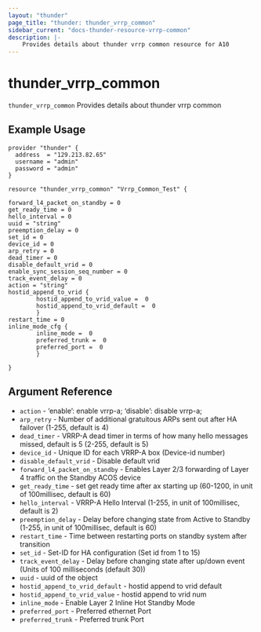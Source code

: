 ```yaml
---
layout: "thunder"
page_title: "thunder: thunder_vrrp_common"
sidebar_current: "docs-thunder-resource-vrrp-common"
description: |-
	Provides details about thunder vrrp common resource for A10
---
```


# thunder\_vrrp\_common

`thunder_vrrp_common` Provides details about thunder vrrp common
## Example Usage


```hcl
provider "thunder" {
  address  = "129.213.82.65"
  username = "admin"
  password = "admin"
}

resource "thunder_vrrp_common" "Vrrp_Common_Test" {

forward_l4_packet_on_standby = 0
get_ready_time = 0
hello_interval = 0
uuid = "string"
preemption_delay = 0
set_id = 0
device_id = 0
arp_retry = 0
dead_timer = 0
disable_default_vrid = 0
enable_sync_session_seq_number = 0
track_event_delay = 0
action = "string"
hostid_append_to_vrid {  
        hostid_append_to_vrid_value =  0 
        hostid_append_to_vrid_default =  0 
        }
restart_time = 0
inline_mode_cfg {  
        inline_mode =  0 
        preferred_trunk =  0 
        preferred_port =  0 
        }
 
}
```

## Argument Reference

* `action` - ‘enable’: enable vrrp-a; ‘disable’: disable vrrp-a;
* `arp_retry` - Number of additional gratuitous ARPs sent out after HA failover (1-255, default is 4)
* `dead_timer` - VRRP-A dead timer in terms of how many hello messages missed, default is 5 (2-255, default is 5)
* `device_id` - Unique ID for each VRRP-A box (Device-id number)
* `disable_default_vrid` - Disable default vrid
* `forward_l4_packet_on_standby` - Enables Layer 2/3 forwarding of Layer 4 traffic on the Standby ACOS device
* `get_ready_time` - set get ready time after ax starting up (60-1200, in unit of 100millisec, default is 60)
* `hello_interval` - VRRP-A Hello Interval (1-255, in unit of 100millisec, default is 2)
* `preemption_delay` - Delay before changing state from Active to Standby (1-255, in unit of 100millisec, default is 60)
* `restart_time` - Time between restarting ports on standby system after transition
* `set_id` - Set-ID for HA configuration (Set id from 1 to 15)
* `track_event_delay` - Delay before changing state after up/down event (Units of 100 milliseconds (default 30))
* `uuid` - uuid of the object
* `hostid_append_to_vrid_default` - hostid append to vrid default
* `hostid_append_to_vrid_value` - hostid append to vrid num
* `inline_mode` - Enable Layer 2 Inline Hot Standby Mode
* `preferred_port` - Preferred ethernet Port
* `preferred_trunk` - Preferred trunk Port
